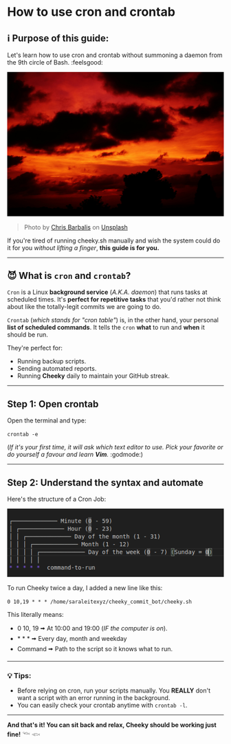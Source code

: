 # How to use cron and crontab

## ℹ️ Purpose of this guide:

Let's learn how to use cron and crontab without summoning a daemon from the 9th circle of Bash. :feelsgood:

![Hell](/images/chris-barbalis-hell.jpg)

> Photo by <a href="https://unsplash.com/@cbarbalis?utm_content=creditCopyText&utm_medium=referral&utm_source=unsplash">Chris Barbalis</a> on <a href="https://unsplash.com/photos/silhouette-photography-of-trees-aX4zU9Rp7jo?utm_content=creditCopyText&utm_medium=referral&utm_source=unsplash">Unsplash</a>

If you're tired of running cheeky.sh manually and wish the system could do it for you _without lifting a finger_, **this guide is for you.**

---

## 😈 What is `cron` and `crontab`?

`Cron` is a Linux **background service** (_A.K.A. daemon_) that runs tasks at scheduled times. It's **perfect for repetitive tasks** that you'd rather not think about like the totally-legit commits we are going to do.

`Crontab` (_which stands for "cron table"_) is, in the other hand, your personal **list of scheduled commands**. It tells the `cron` **what** to run and **when** it should be run.

They're perfect for:

- Running backup scripts.
- Sending automated reports.
- Running **Cheeky** daily to maintain your GitHub streak.

---

## Step 1: Open crontab

Open the terminal and type:

`crontab -e`

(_If it's your first time, it will ask which text editor to use. Pick your favorite or do yourself a favour and learn **Vim**._ :godmode:)

---

## Step 2: Understand the syntax and automate

Here's the structure of a Cron Job:

![Structure of a Cron Job](/images/cron-job-structure.png)

To run Cheeky twice a day, I added a new line like this:

`0 10,19 * * * /home/saraleitexyz/cheeky_commit_bot/cheeky.sh`

This literally means:

- 0 10, 19 🠪 At 10:00 and 19:00 (_IF the computer is on_).
- \* \* \* 🠪 Every day, month and weekday
- Command 🠪 Path to the script so it knows what to run.

---

### 💡 Tips:

- Before relying on cron, run your scripts manually. You **REALLY** don't want a script with an error running in the background.
- You can easily check your crontab anytime with `crontab -l`.

---

**And that's it! You can sit back and relax, Cheeky should be working just fine!** 𓆝 𓆟
